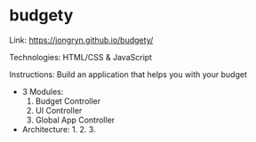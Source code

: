 # budgety

Link: https://jongryn.github.io/budgety/

Technologies: HTML/CSS & JavaScript

Instructions: Build an application that helps you with your budget
- 3 Modules:
  1. Budget Controller
  2. UI Controller
  3. Global App Controller
- Architecture:
  1.
  2.
  3.

